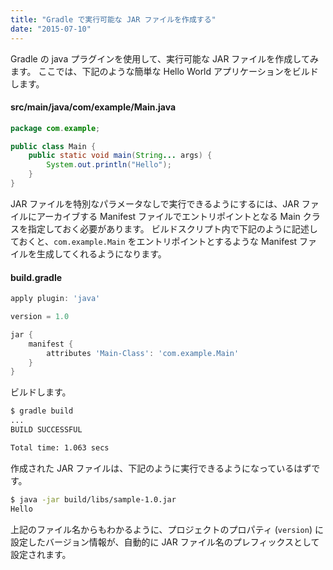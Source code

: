 ```yaml
---
title: "Gradle で実行可能な JAR ファイルを作成する"
date: "2015-07-10"
---
```


Gradle の java プラグインを使用して、実行可能な JAR ファイルを作成してみます。
ここでは、下記のような簡単な Hello World アプリケーションをビルドします。

#### src/main/java/com/example/Main.java
```java
package com.example;

public class Main {
    public static void main(String... args) {
        System.out.println("Hello");
    }
}
```

JAR ファイルを特別なパラメータなしで実行できるようにするには、JAR ファイルにアーカイブする Manifest ファイルでエントリポイントとなる Main クラスを指定しておく必要があります。
ビルドスクリプト内で下記のように記述しておくと、`com.example.Main` をエントリポイントとするような Manifest ファイルを生成してくれるようになります。

#### build.gradle
```groovy
apply plugin: 'java'

version = 1.0

jar {
    manifest {
        attributes 'Main-Class': 'com.example.Main'
    }
}
```

ビルドします。

```sh
$ gradle build
...
BUILD SUCCESSFUL

Total time: 1.063 secs
```

作成された JAR ファイルは、下記のように実行できるようになっているはずです。

```sh
$ java -jar build/libs/sample-1.0.jar
Hello
```

上記のファイル名からもわかるように、プロジェクトのプロパティ (`version`) に設定したバージョン情報が、自動的に JAR ファイル名のプレフィックスとして設定されます。

